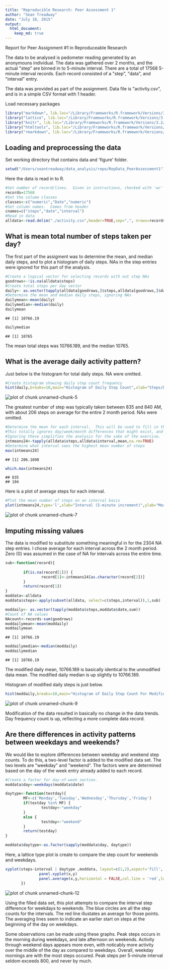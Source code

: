 ```yaml
---
title: "Reproducible Research: Peer Assessment 1"
author: "Sean Treadway"
date: "July 18, 2015"
output: 
  html_document:
    keep_md: true
---
```

Report for Peer Assignment #1 in Reproduceable Research

The data to be analysed is pedometer reading generated by an anonymouns individual.  The data was gathered over 2 months, and the actual "step" are binned in to 5-minute interval.  There are a total of 17568 5-minute interval records.  Each record consisted of a "step", "data", and "interval" entry.

The data was provided as part of the assignment.  Data file is "activity.csv", and is in a simple CSV format with 1 header.

Load necessary packages

```r
library("markdown", lib.loc="/Library/Frameworks/R.framework/Versions/3.2/Resources/library")
library("lattice", lib.loc="/Library/Frameworks/R.framework/Versions/3.2/Resources/library")
library("knitr", lib.loc="/Library/Frameworks/R.framework/Versions/3.2/Resources/library")
library("htmltools", lib.loc="/Library/Frameworks/R.framework/Versions/3.2/Resources/library")
library("rmarkdown", lib.loc="/Library/Frameworks/R.framework/Versions/3.2/Resources/library")
```

## Loading and preprocessing the data
Set working directory that contains data and 'figure' folder.

```r
setwd("/Users/seantreadway/data_analysis/repo/RepData_PeerAssessment1")
```
Here the data is read in to R.

```r
#Set number of record/lines.  Given in instructions, checked with 'wc' at command line
records=17568
#Set the colume classes
classes<-c("numeric","Date","numeric")
#Set column names.  Comes from header
cnames=c("steps","date","interval")
#Read in data
alldata<-read.delim("./activity.csv",header=TRUE,sep=",", nrows=records,colClasses=classes,strip.white=TRUE)
```

## What is mean total number of steps taken per day?
The first part of the assigment was to determine the mean, and median daily steps, and to plot a histogram of daily steps.
NAs in the step entries were ignored for this part of the analysis.

```r
#Create a logical vector for selecting records with out step NAs
goodrows<-!is.na(alldata$steps)
#Create total steps per day vector
daily<- as.vector(tapply(alldata[goodrows,]$steps,alldata[goodrows,]$date,sum))
#Determine the mean and median daily steps, ignoring NAs
dailymean<-mean(daily)
dailymedian<-median(daily)
dailymean
```

```
## [1] 10766.19
```

```r
dailymedian
```

```
## [1] 10765
```
The mean total steps was 10766.189, and the median 10765.


## What is the average daily activity pattern?
Just below is the histogram for total daily steps.  NA were omitted.

```r
#Create histogram showing daily step count frequency
hist(daily,breaks=10,main="Histogram of Daily Step Count",xlab="Steps/Day",ylab="Number of Days")
```

![plot of chunk unnamed-chunk-5](figure/unnamed-chunk-5-1.png) 

The greatest number of step was typically taken between 835 and 840 AM, with about 206 steps on average for the entire 2 month period.  NAs were omitted.

```r
#Determine the mean for each interval.  This will be used to fill in the step NAs.  
#This totally ignores day/week/month differences that might exist, and any trends in activity. 
#Ignoring these simplifies the analysis for the sake of the exercise.
intmeans24<-tapply(alldata$steps,alldata$interval,mean,na.rm=TRUE)
#Determine what interval sees the highest mean number of steps
max(intmeans24)
```

```
## [1] 206.1698
```

```r
which.max(intmeans24)
```

```
## 835 
## 104
```

Here is a plot of average steps for each interval.  

```r
#Plot the mean number of steps on an interval basis
plot(intmeans24,type='l',xlab="Interval (5-minute increment)",ylab="Mean Steps",main="Interval Step Average Across 2 Months")
```

![plot of chunk unnamed-chunk-7](figure/unnamed-chunk-7-1.png) 

## Imputing missing values
The data is modified to substitute something meaningful in for the 2304 NA step entries.
I chose average for each interval across the 2 month period. Zero (0) was assumed in the case of NA for intervals across the entire time.

```r
sub<-function(record){
        
        if(is.na(record[1])) {
                record[1]<-intmeans24[as.character(record[2])]
        }
        return(record[1])
}
moddata<-alldata
moddata$steps<-apply(subset(alldata, select=c(steps,interval)),1,sub)

moddaily<- as.vector(tapply(moddata$steps,moddata$date,sum))
#Count of NA values
NAcount<-records-sum(goodrows)
moddailymean<-mean(moddaily)
moddailymean
```

```
## [1] 10766.19
```

```r
moddailymedian<-median(moddaily)
moddailymedian
```

```
## [1] 10766.19
```
The modified daily mean, 10766.189 is basically identical to the unmodified data mean.
The modified daily median is up slightly to 10766.189.

Histogram of modified daily steps is just below.

```r
hist(moddaily,breaks=10,main="Histogram of Daily Step Count For Modified Data",xlab="Steps/Day",ylab="Number of Days")
```

![plot of chunk unnamed-chunk-9](figure/unnamed-chunk-9-1.png) 

Modification of the data resulted in basically no change in the data trends.  Day frequency count is up, reflecting a more complete data record.

## Are there differences in activity patterns between weekdays and weekends?
We would like to explore differences between weekday and weekend step counts.  To do this, a two-level factor is added to the modified data set.  The two levels are "weekday" and "weekend".  The factors were are determined based on the day of the week entry already added to each record.

```r
#Create a factor for day-of-week section.
moddata$day<-weekdays(moddata$date)

daytype<-function(testday){
        MF<-c('Monday','Tuesday','Wednesday','Thursday','Friday')
        if(testday %in% MF) {
                testday<-"weekday"
        }
        else {
                testday<-"weekend"
        }
        return(testday)
}
```


```r
moddata$daytype<-as.factor(sapply(moddata$day, daytype))
```

Here, a lattice type plot is create to compare the step count for weekends and weekdays.

```r
xyplot(steps~interval | daytype ,moddata, layout=c(1,2),aspect='fill', panel=function(x,y){
               panel.xyplot(x,y)
               panel.average(x,y,horizontal = FALSE,col.line = 'red',lwd=5)
       })
```

![plot of chunk unnamed-chunk-12](figure/unnamed-chunk-12-1.png) 

Using the filled data set, this plot attempts to compare the interval step difference for weekdays to weekends.  The blue circles are all the step counts for the intervals.  The red line illustates an average for those points.  The averaging lines seem to indicate an earlier start on steps at the beginning of the day on weekdays.  

Some observations can be made using these graphs.  Peak steps occurs in the morning during weekdays, and late afternoon on weekends.  Activity through weekend days appears more even, with noticably more activity over the middle of the day as compared to weekdays.  Overall, weekday mornings are with the most steps occured.  Peak steps per 5-minute interval seldom exceeds 800, and never by much.


